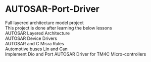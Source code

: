# AUTOSAR-Port-Driver
Full layered architecture model project 
<br>
This project is done after learning the below lessons
<br>
AUTOSAR Layered Architecture
<br>
AUTOSAR Device Drivers
<br>
AUTOSAR and C Misra Rules
<br>
Automotive buses Lin and Can
<br>
Implement Dio and Port AUTOSAR Driver for TM4C Micro-controllers
